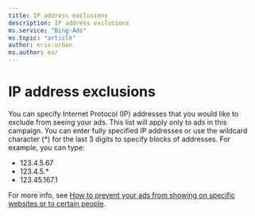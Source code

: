 ```yaml
---
title: IP address exclusions
description: IP address exclusions
ms.service: "Bing-Ads"
ms.topic: "article"
author: eric-urban
ms.author: eur
---
```


# IP address exclusions

You can specify Internet Protocol (IP) addresses that you would like to exclude from seeing your ads.        This list will apply only to ads in this campaign. You can enter fully specified IP addresses or use the wildcard character (\*) for the last 3 digits to specify blocks of addresses. For example, you can type:

- 123.4.5.67
- 123.4.5.\*
- 123.45.167.1

For more info, see [How to prevent your ads from showing on specific websites or to certain people](../hlp_BA_PROC_AddExclusions.md).


